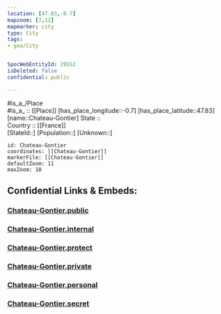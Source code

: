 ```yaml
---
location: [47.83,-0.7] 
mapzoom: [7,12] 
mapmarker: city 
type: City
tags:
- geo/City


SpocWebEntityId: 29552
isDeleted: false
confidential: public

---
```

#is_a_/Place  
#is_a_ :: [[Place]] 
[has_place_longitude::-0.7] 
[has_place_latitude::47.83] 
[name::Chateau-Gontier] 
State ::  
Country :: [[France]]  
[StateId::] 
[Population::] 
[Unknown::] 


```leaflet
id: Chateau-Gontier
coordinates: [[Chateau-Gontier]] 
markerFile: [[Chateau-Gontier]] 
defaultZoom: 11 
maxZoom: 18
```


## Confidential Links & Embeds: 

### [Chateau-Gontier.public](/_public/\Earth\Continent\Europe\Europe~West\France\regions~France\Pays_de_la_Loire\departments~Pays_de_la_Loire\Mayenne\communes~Mayenne\Château-Gontier\cities~Château-GontierChateau-Gontier.public.md) 

### [Chateau-Gontier.internal](/_internal/\Earth\Continent\Europe\Europe~West\France\regions~France\Pays_de_la_Loire\departments~Pays_de_la_Loire\Mayenne\communes~Mayenne\Château-Gontier\cities~Château-GontierChateau-Gontier.internal.md) 

### [Chateau-Gontier.protect](/_protect/\Earth\Continent\Europe\Europe~West\France\regions~France\Pays_de_la_Loire\departments~Pays_de_la_Loire\Mayenne\communes~Mayenne\Château-Gontier\cities~Château-GontierChateau-Gontier.protect.md) 

### [Chateau-Gontier.private](/_private/\Earth\Continent\Europe\Europe~West\France\regions~France\Pays_de_la_Loire\departments~Pays_de_la_Loire\Mayenne\communes~Mayenne\Château-Gontier\cities~Château-GontierChateau-Gontier.private.md) 

### [Chateau-Gontier.personal](/_personal/\Earth\Continent\Europe\Europe~West\France\regions~France\Pays_de_la_Loire\departments~Pays_de_la_Loire\Mayenne\communes~Mayenne\Château-Gontier\cities~Château-GontierChateau-Gontier.personal.md) 

### [Chateau-Gontier.secret](/_secret/\Earth\Continent\Europe\Europe~West\France\regions~France\Pays_de_la_Loire\departments~Pays_de_la_Loire\Mayenne\communes~Mayenne\Château-Gontier\cities~Château-GontierChateau-Gontier.secret.md)

